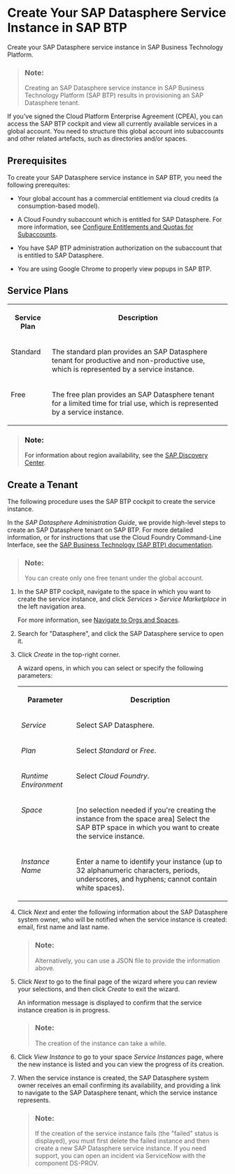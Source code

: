 <!-- loio54288aa4843c4856aba8333742a661ea -->

# Create Your SAP Datasphere Service Instance in SAP BTP

Create your SAP Datasphere service instance in SAP Business Technology Platform.

> ### Note:  
> Creating an SAP Datasphere service instance in SAP Business Technology Platform \(SAP BTP\) results in provisioning an SAP Datasphere tenant.

If you've signed the Cloud Platform Enterprise Agreement \(CPEA\), you can access the SAP BTP cockpit and view all currently available services in a global account. You need to structure this global account into subaccounts and other related artefacts, such as directories and/or spaces.



<a name="loio54288aa4843c4856aba8333742a661ea__section_tl2_gh5_ytb"/>

## Prerequisites

To create your SAP Datasphere service instance in SAP BTP, you need the following prerequites:

-   Your global account has a commercial entitlement via cloud credits \(a consumption-based model\).

-   A Cloud Foundry subaccount which is entitled for SAP Datasphere. For more information, see [Configure Entitlements and Quotas for Subaccounts](https://help.sap.com/viewer/65de2977205c403bbc107264b8eccf4b/Cloud/en-US/5ba357b4fa1e4de4b9fcc4ae771609da.html).
-   You have SAP BTP administration authorization on the subaccount that is entitled to SAP Datasphere.

-   You are using Google Chrome to properly view popups in SAP BTP.




<a name="loio54288aa4843c4856aba8333742a661ea__section_i3t_yg5_ytb"/>

## Service Plans


<table>
<tr>
<th valign="top">

Service Plan

</th>
<th valign="top">

Description

</th>
</tr>
<tr>
<td valign="top">

Standard

</td>
<td valign="top">

The standard plan provides an SAP Datasphere tenant for productive and non-productive use, which is represented by a service instance.

</td>
</tr>
<tr>
<td valign="top">

Free

</td>
<td valign="top">

The free plan provides an SAP Datasphere tenant for a limited time for trial use, which is represented by a service instance.

</td>
</tr>
</table>

> ### Note:  
> For information about region availability, see the [SAP Discovery Center](https://discovery-center.cloud.sap/serviceCatalog/sap-data-warehouse-cloud).



<a name="loio54288aa4843c4856aba8333742a661ea__section_t3t_yg5_ytb"/>

## Create a Tenant

The following procedure uses the SAP BTP cockpit to create the service instance.

In the *SAP Datasphere Administration Guide*, we provide high-level steps to create an SAP Datasphere tenant on SAP BTP. For more detailed information, or for instructions that use the Cloud Foundry Command-Line Interface, see the [SAP Business Technology \(SAP BTP\) documentation](https://help.sap.com/viewer/65de2977205c403bbc107264b8eccf4b/Cloud/en-US/73beb06e127f4e47b849aa95344aabe1.html).

> ### Note:  
> You can create only one free tenant under the global account.

1.  In the SAP BTP cockpit, navigate to the space in which you want to create the service instance, and click *Services* \> *Service Marketplace* in the left navigation area.

    For more information, see [Navigate to Orgs and Spaces](https://help.sap.com/viewer/65de2977205c403bbc107264b8eccf4b/Cloud/en-US/5bf87353bf994819b8803e5910d8450f.html?q=Navigate%20to%20orgs%20and%20spaces).

2.  Search for "Datasphere", and click the SAP Datasphere service to open it.
3.  Click *Create* in the top-right corner.

    A wizard opens, in which you can select or specify the following parameters:


    <table>
    <tr>
    <th valign="top">

    Parameter
    
    </th>
    <th valign="top">

    Description
    
    </th>
    </tr>
    <tr>
    <td valign="top">
    
    *Service*
    
    </td>
    <td valign="top">
    
    Select SAP Datasphere.
    
    </td>
    </tr>
    <tr>
    <td valign="top">
    
    *Plan*
    
    </td>
    <td valign="top">
    
    Select *Standard* or *Free*.
    
    </td>
    </tr>
    <tr>
    <td valign="top">
    
    *Runtime Environment*
    
    </td>
    <td valign="top">
    
    Select *Cloud Foundry*.
    
    </td>
    </tr>
    <tr>
    <td valign="top">
    
    *Space*
    
    </td>
    <td valign="top">
    
    \[no selection needed if you're creating the instance from the space area\] Select the SAP BTP space in which you want to create the service instance.
    
    </td>
    </tr>
    <tr>
    <td valign="top">
    
    *Instance Name*
    
    </td>
    <td valign="top">
    
    Enter a name to identify your instance \(up to 32 alphanumeric characters, periods, underscores, and hyphens; cannot contain white spaces\).
    
    </td>
    </tr>
    </table>
    
4.  Click *Next* and enter the following information about the SAP Datasphere system owner, who will be notified when the service instance is created: email, first name and last name.

    > ### Note:  
    > Alternatively, you can use a JSON file to provide the information above.

5.  Click *Next* to go to the final page of the wizard where you can review your selections, and then click *Create* to exit the wizard.

    An information message is displayed to confirm that the service instance creation is in progress.

    > ### Note:  
    > The creation of the instance can take a while.

6.  Click *View Instance* to go to your space *Service Instances* page, where the new instance is listed and you can view the progress of its creation.
7.  When the service instance is created, the SAP Datasphere system owner receives an email confirming its availability, and providing a link to navigate to the SAP Datasphere tenant, which the service instance represents.

    > ### Note:  
    > If the creation of the service instance fails \(the "failed" status is displayed\), you must first delete the failed instance and then create a new SAP Datasphere service instance. If you need support, you can open an incident via ServiceNow with the component DS-PROV.


